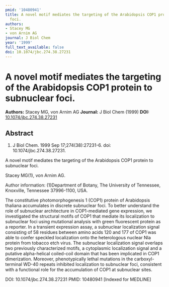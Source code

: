 ```yaml
---
pmid: '10480941'
title: A novel motif mediates the targeting of the Arabidopsis COP1 protein to subnuclear
  foci.
authors:
- Stacey MG
- von Arnim AG
journal: J Biol Chem
year: '1999'
full_text_available: false
doi: 10.1074/jbc.274.38.27231
---
```


# A novel motif mediates the targeting of the Arabidopsis COP1 protein to subnuclear foci.
**Authors:** Stacey MG, von Arnim AG
**Journal:** J Biol Chem (1999)
**DOI:** [10.1074/jbc.274.38.27231](https://doi.org/10.1074/jbc.274.38.27231)

## Abstract

1. J Biol Chem. 1999 Sep 17;274(38):27231-6. doi: 10.1074/jbc.274.38.27231.

A novel motif mediates the targeting of the Arabidopsis COP1 protein to 
subnuclear foci.

Stacey MG(1), von Arnim AG.

Author information:
(1)Department of Botany, The University of Tennessee, Knoxville, Tennessee 
37996-1100, USA.

The constitutive photomorphogenesis 1 (COP1) protein of Arabidopsis thaliana 
accumulates in discrete subnuclear foci. To better understand the role of 
subnuclear architecture in COP1-mediated gene expression, we investigated the 
structural motifs of COP1 that mediate its localization to subnuclear foci using 
mutational analysis with green fluorescent protein as a reporter. In a transient 
expression assay, a subnuclear localization signal consisting of 58 residues 
between amino acids 120 and 177 of COP1 was able to confer speckled localization 
onto the heterologous nuclear NIa protein from tobacco etch virus. The 
subnuclear localization signal overlaps two previously characterized motifs, a 
cytoplasmic localization signal and a putative alpha-helical coiled-coil domain 
that has been implicated in COP1 dimerization. Moreover, phenotypically lethal 
mutations in the carboxyl-terminal WD-40 repeats inhibited localization to 
subnuclear foci, consistent with a functional role for the accumulation of COP1 
at subnuclear sites.

DOI: 10.1074/jbc.274.38.27231
PMID: 10480941 [Indexed for MEDLINE]
